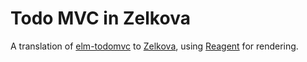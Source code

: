 # Todo MVC in Zelkova

A translation of [elm-todomvc](https://github.com/evancz/elm-todomvc) to [Zelkova](https://github.com/jamesmacaulay/zelkova), using [Reagent](https://github.com/reagent-project/reagent) for rendering.
